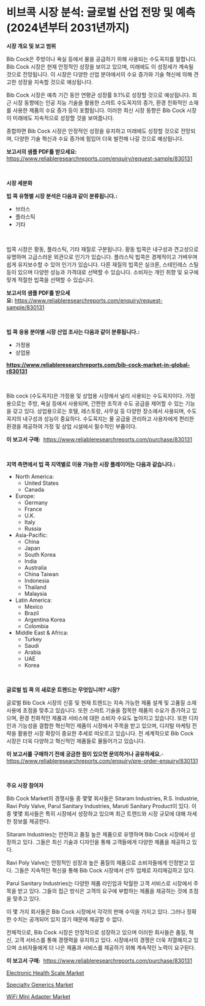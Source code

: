 <p><h1>비브콕 시장 분석: 글로벌 산업 전망 및 예측 (2024년부터 2031년까지)</h1></p><p><strong>시장 개요 및 보고 범위</strong></p>
<p><p>Bib Cock은 주방이나 욕실 등에서 물을 공급하기 위해 사용되는 수도꼭지를 말합니다. Bib Cock 시장은 현재 안정적인 성장을 보이고 있으며, 미래에도 이 성장세가 계속될 것으로 전망됩니다. 이 시장은 다양한 산업 분야에서의 수요 증가와 기술 혁신에 의해 견고한 성장을 지속할 것으로 예상됩니다. </p><p>Bib Cock 시장은 예측 기간 동안 연평균 성장률 9.1%로 성장할 것으로 예상됩니다. 최근 시장 동향에는 인공 지능 기술을 활용한 스마트 수도꼭지의 증가, 환경 친화적인 소재를 사용한 제품의 수요 증가 등이 포함됩니다. 이러한 최신 시장 동향은 Bib Cock 시장이 미래에도 지속적으로 성장할 것을 보여줍니다. </p><p>종합하면 Bib Cock 시장은 안정적인 성장을 유지하고 미래에도 성장할 것으로 전망되며, 다양한 기술 혁신과 수요 증가에 힘입어 더욱 발전해 나갈 것으로 예상됩니다.</p></p>
<p><strong>보고서의 샘플 PDF를 받으세요:</strong> <a href="https://www.reliableresearchreports.com/enquiry/request-sample/830131">https://www.reliableresearchreports.com/enquiry/request-sample/830131</a></p>
<p>&nbsp;</p>
<p><strong>시장 세분화</strong></p>
<p><strong>빕 콕 유형별 시장 분석은 다음과 같이 분류됩니다.:</strong></p>
<p><ul><li>브라스</li><li>플라스틱</li><li>기타</li></ul></p>
<p>&nbsp;</p>
<p><p>빕콕 시장은 황동, 플라스틱, 기타 재질로 구분됩니다. 황동 빕콕은 내구성과 견고성으로 유명하며 고급스러운 외관으로 인기가 있습니다. 플라스틱 빕콕은 경제적이고 가벼우며 쉽게 유지보수할 수 있어 인기가 있습니다. 다른 재질의 빕콕은 실크론, 스테인레스 스틸 등이 있으며 다양한 성능과 가격대로 선택할 수 있습니다. 소비자는 개인 취향 및 요구에 맞게 적절한 빕콕을 선택할 수 있습니다.</p></p>
<p><strong>보고서의 샘플 PDF를 받으세요:</strong>&nbsp;<a href="https://www.reliableresearchreports.com/enquiry/request-sample/830131">https://www.reliableresearchreports.com/enquiry/request-sample/830131</a></p>
<p>&nbsp;</p>
<p><strong> 빕 콕 응용 분야별 시장 산업 조사는 다음과 같이 분류됩니다.:</strong></p>
<p><ul><li>가정용</li><li>상업용</li></ul></p>
<p><strong><a href="https://www.reliableresearchreports.com/bib-cock-market-in-global-r830131">https://www.reliableresearchreports.com/bib-cock-market-in-global-r830131</a></strong></p>
<p>&nbsp;</p>
<p><p>Bib cock (수도꼭지)은 가정용 및 상업용 시장에서 널리 사용되는 수도꼭지이다. 가정용으로는 주방, 욕실 등에서 사용되며, 간편한 조작과 수도 공급을 제어할 수 있는 기능을 갖고 있다. 상업용으로는 호텔, 레스토랑, 사무실 등 다양한 장소에서 사용되며, 수도꼭지의 내구성과 성능이 중요하다. 수도꼭지는 물 공급을 관리하고 사용자에게 편리한 환경을 제공하여 가정 및 상업 시설에서 필수적인 부품이다.</p></p>
<p><strong>이 보고서 구매:</strong>&nbsp; <a href="https://www.reliableresearchreports.com/purchase/830131">https://www.reliableresearchreports.com/purchase/830131</a></p>
<p>&nbsp;</p>
<p><strong>지역 측면에서 빕 콕 지역별로 이용 가능한 시장 플레이어는 다음과 같습니다.:</strong></p>
<p><ul>
    <li>
        North America:
        <ul>
            <li>United States</li>
            <li>Canada</li>
        </ul>
    </li>
    <li>
        Europe:
        <ul>
            <li>Germany</li>
            <li>France</li>
            <li>U.K.</li>
            <li>Italy</li>
            <li>Russia</li>
        </ul>
    </li>
    <li>
        Asia-Pacific:
        <ul>
            <li>China</li>
            <li>Japan</li>
            <li>South Korea</li>
            <li>India</li>
            <li>Australia</li>
            <li>China Taiwan</li>
            <li>Indonesia</li>
            <li>Thailand</li>
            <li>Malaysia</li>
        </ul>
    </li>
    <li>
        Latin America:
        <ul>
            <li>Mexico</li>
            <li>Brazil</li>
            <li>Argentina Korea</li>
            <li>Colombia</li>
        </ul>
    </li>
    <li>
        Middle East & Africa:
        <ul>
            <li>Turkey</li>
            <li>Saudi</li>
            <li>Arabia</li>
            <li>UAE</li>
            <li>Korea</li>
        </ul>
    </li>
    </ul></p>
<p>&nbsp;</p>
<p><strong>글로벌 빕 콕 의 새로운 트렌드는 무엇입니까? 시장?</strong></p>
<p><p>글로벌 Bib Cock 시장의 신흥 및 현재 트렌드는 지속 가능한 제품 설계 및 고품질 소재 사용에 초점을 맞추고 있습니다. 또한 스마트 기술을 접목한 제품의 수요가 증가하고 있으며, 환경 친화적인 제품과 서비스에 대한 소비자 수요도 높아지고 있습니다. 또한 디자인과 기능성을 결합한 혁신적인 제품이 시장에서 주목을 받고 있으며, 디지털 마케팅 전략을 활용한 시장 확장이 중요한 추세로 떠오르고 있습니다. 전 세계적으로 Bib Cock 시장은 더욱 다양하고 혁신적인 제품들로 물들어가고 있습니다.</p></p>
<p><strong>이 보고서를 구매하기 전에 궁금한 점이 있으면 문의하거나 공유하세요.</strong>- <a href="https://www.reliableresearchreports.com/enquiry/pre-order-enquiry/830131">https://www.reliableresearchreports.com/enquiry/pre-order-enquiry/830131</a></p>
<p>&nbsp;</p>
<p><strong>주요 시장 참여자</strong></p>
<p><p>Bib Cock Market의 경쟁사들 중 몇몇 회사들은 Sitaram Industries, R.S. Industrie, Ravi Poly Valve, Parul Sanitary Industries, Maruti Sanitary Product이 있다. 이 중 몇몇 회사들은 특히 시장에서 성장하고 있으며 최근 트렌드와 시장 규모에 대해 자세한 정보를 제공한다.</p><p>Sitaram Industries는 안전하고 품질 높은 제품으로 유명하며 Bib Cock 시장에서 성장하고 있다. 그들은 최신 기술과 디자인을 통해 고객들에게 다양한 제품을 제공하고 있다.</p><p>Ravi Poly Valve는 안정적인 성장과 높은 품질의 제품으로 소비자들에게 인정받고 있다. 그들은 지속적인 혁신을 통해 Bib Cock 시장에서 선두 업체로 자리매김하고 있다.</p><p>Parul Sanitary Industries는 다양한 제품 라인업과 탁월한 고객 서비스로 시장에서 주목을 받고 있다. 그들의 접근 방식은 고객의 요구에 부합하는 제품을 제공하는 것에 초점을 맞추고 있다.</p><p>이 몇 가지 회사들은 Bib Cock 시장에서 각각의 판매 수익을 가지고 있다. 그러나 정확한 수치는 공개되어 있지 않기 때문에 제공할 수 없다.</p><p>전체적으로, Bib Cock 시장은 안정적으로 성장하고 있으며 이러한 회사들은 품질, 혁신, 고객 서비스를 통해 경쟁력을 유지하고 있다. 시장에서의 경쟁은 더욱 치열해지고 있으며 소비자들에게 더 나은 제품과 서비스를 제공하기 위해 계속적인 노력이 요구된다.</p></p>
<p><strong>이 보고서 구매:</strong>&nbsp;&nbsp;<a href="https://www.reliableresearchreports.com/purchase/830131">https://www.reliableresearchreports.com/purchase/830131</a></p>
<p><p><a href="https://www.linkedin.com/pulse/electronic-health-scale-market-outlook-industry-overview-vlwre?trackingId=a5fGIatzRtmpwJ7gysmMrQ%3D%3D">Electronic Health Scale Market</a></p><p><a href="https://github.com/CliffMedina6/Market-Research-Report-List-4/blob/main/specialty-generics-market.md">Specialty Generics Market</a></p><p><a href="https://www.linkedin.com/pulse/wifi-mini-adapter-market-share-evolution-growth-trends-2024--udxoe?trackingId=Xux7%2Fo9EOoLkP2Y87ZpoVg%3D%3D">WiFi Mini Adapter Market</a></p></p>